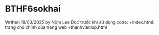 # BTHF6sokhai
Written 18/03/2025 by Nôm Lee
Đọc trước khi sử dụng code:
+index.html: trang chủ chính của trang web 
+thanhvienlop.html 
